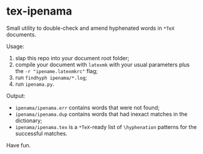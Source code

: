 # tex-ipenama

Small utility to double-check and amend hyphenated words in `*TeX` documents.

Usage:

1. slap this repo into your document root folder;
2. compile your document with `latexmk` with your usual parameters plus the `-r "ipename.latexmkrc"` flag;
3. run `findhyph ipenama/*.log`;
4. run `ipenama.py`.

Output:

* `ipenama/ipenama.err` contains words that were not found;
* `ipenama/ipenama.dup` contains words that had inexact matches in the dictionary;
* `ipenama/ipenama.tex` is a `*TeX`-ready list of `\hyphenation` patterns for the successful matches.

Have fun.
